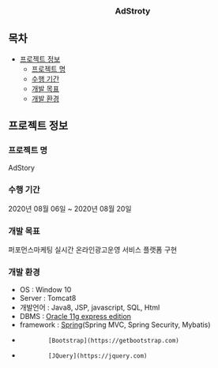 <h3 align="center">AdStroty</h3>

<p align="center">

</p>


## 목차

* [프로젝트 정보](#프로젝트-정보)
  * [프로젝트 명](#프로젝트-명)
  * [수행 기간](#수행-기간)
  * [개발 목표](#개발-목표)
  * [개발 환경](#개발-환경)


## 프로젝트 정보
### 프로젝트 명
AdStory
### 수행 기간
2020년 08월 06일 ~ 2020년 08월 20일
### 개발 목표
퍼포먼스마케팅 실시간 온라인광고운영 서비스 플랫폼 구현
### 개발 환경
* OS : Window 10
* Server : Tomcat8
* 개발언어 : Java8, JSP, javascript, SQL, Html 
* DBMS : [Oracle 11g express edition](https://www.oracle.com)
* framework : [Spring](https://spring.io/)(Spring MVC, Spring Security, Mybatis)
*             [Bootstrap](https://getbootstrap.com)
*             [JQuery](https://jquery.com)


